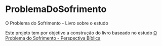 # ProblemaDoSofrimento
O Problema do Sofrimento - Livro sobre o estudo

Este projeto tem por objetivo a construção do livro baseado no estudo [O Problema do Sofrimento - Perspectiva Bíblica](http://pt.slideshare.net/thslopes/o-problema-do-sofrimento-perspectiva-bblica)
